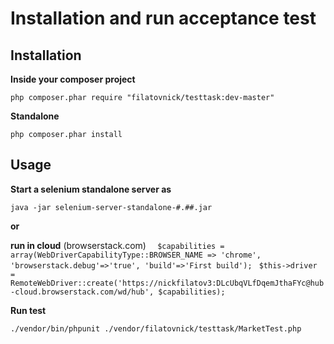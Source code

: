 # Installation and run acceptance test

## Installation

**Inside your composer project**

`php composer.phar require "filatovnick/testtask:dev-master"`

**Standalone**

`php composer.phar install`

## Usage

**Start a selenium standalone server as**

`java -jar selenium-server-standalone-#.##.jar`

**or**

**run in cloud** (browserstack.com)
`  $capabilities = array(WebDriverCapabilityType::BROWSER_NAME => 'chrome', 'browserstack.debug'=>'true', 'build'=>'First build');`
 `  $this->driver = RemoteWebDriver::create('https://nickfilatov3:DLcUbqVLfDqemJthaFYc@hub-cloud.browserstack.com/wd/hub', $capabilities);
`

**Run test**

`./vendor/bin/phpunit ./vendor/filatovnick/testtask/MarketTest.php`






